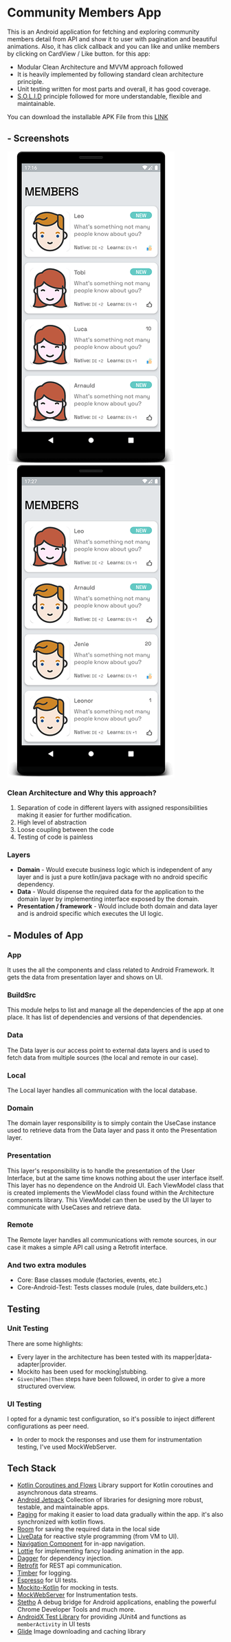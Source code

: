 # Community Members App

This is an Android application for fetching and exploring community members detail from API and show it to user with pagination and beautiful animations.
Also, it has click callback and you can like and unlike members by clicking on CardView / Like button.
for this app:
- Modular Clean Architecture and MVVM approach followed
- It is heavily implemented by following standard clean architecture principle.
- Unit testing written for most parts and overall, it has good coverage.
- [S.O.L.I.D](https://en.wikipedia.org/wiki/SOLID) principle followed for more understandable, flexible and maintainable.


You can download the installable APK File from this [LINK](/app/release/AppRelease.apk)

## - Screenshots

![](/screenshot/screen1.png)
![](/screenshot/screen2.png)

### Clean Architecture and Why this approach?
1. Separation of code in different layers with assigned responsibilities making it easier for further modification.
2. High level of abstraction
3. Loose coupling between the code
4. Testing of code is painless

### Layers
- **Domain** - Would execute business logic which is independent of any layer and is just a pure kotlin/java package with no android specific dependency.
- **Data** - Would dispense the required data for the application to the domain layer by implementing interface exposed by the domain.
- **Presentation / framework** - Would include both domain and data layer and is android specific which executes the UI logic.

## - Modules of App
### App
It uses the all the components and class related to Android Framework. It gets the data from presentation layer and shows on UI.

### BuildSrc
This module helps to list and manage all the dependencies of the app at one place. It has list of dependencies and versions of that dependencies.

### Data
The Data layer is our access point to external data layers and is used to fetch data from multiple sources (the local and remote in our case).

### Local
The Local layer handles all communication with the local database.

### Domain
The domain layer responsibility is to simply contain the UseCase instance used to retrieve data from the Data layer and pass it onto the Presentation layer.

### Presentation
This layer's responsibility is to handle the presentation of the User Interface, but at the same time knows nothing about the user interface itself. This layer has no dependence on the Android UI. Each ViewModel class that is created implements the ViewModel class found within the Architecture components library. This ViewModel can then be used by the UI layer to communicate with UseCases and retrieve data.

### Remote
The Remote layer handles all communications with remote sources, in our case it makes a simple API call using a Retrofit interface.

### And two extra modules
* Core: Base classes module (factories, events, etc.)
* Core-Android-Test: Tests classes module (rules, date builders,etc.)


## Testing

### Unit Testing

There are some highlights:
* Every layer in the architecture has been tested with its mapper|data-adapter|provider.
* Mockito has been used for mocking|stubbing.
* `Given|When|Then` steps have been followed, in order to give a more structured overview.

### UI Testing

I opted for a dynamic test configuration, so it's possible to inject different configurations as peer need.
* In order to mock the responses and use them for instrumentation testing, I've used MockWebServer.


## Tech Stack
* [Kotlin Coroutines and Flows][0] Library support for Kotlin coroutines and asynchronous data streams.
* [Android Jetpack][1] Collection of libraries for designing more robust, testable, and maintainable apps.
* [Paging][2] for making it easier to load data gradually within the app. it's also synchronized with kotlin flows. 
* [Room][3] for saving the required data in the local side
* [LiveData][4] for reactive style programming (from VM to UI).
* [Navigation Component][5] for in-app navigation.
* [Lottie][6] for implementing fancy loading animation in the app.
* [Dagger][7] for dependency injection.
* [Retrofit][8] for REST api communication.
* [Timber][9] for logging.
* [Espresso][10] for UI tests.
* [Mockito-Kotlin][11] for mocking in tests.
* [MockWebServer][12] for Instrumentation tests.
* [Stetho][13] A debug bridge for Android applications, enabling the powerful Chrome Developer Tools and much more.
* [AndroidX Test Library][14] for providing JUnit4 and functions as `memberActivity` in UI tests
* [Glide][15] Image downloading and caching library

[0]:  https://github.com/Kotlin/kotlinx.coroutines
[1]:  https://developer.android.com/jetpack/androidx/explorer
[2]:  https://developer.android.com/jetpack/androidx/releases/paging
[3]:  https://developer.android.com/jetpack/androidx/releases/room
[4]:  https://developer.android.com/topic/libraries/architecture/livedata
[5]:  https://developer.android.com/topic/libraries/architecture/navigation/
[6]:  https://github.com/airbnb/lottie-android
[7]:  https://github.com/google/dagger
[8]:  https://github.com/square/retrofit
[9]:  https://github.com/JakeWharton/timber
[10]:  https://developer.android.com/training/testing/espresso/
[11]:  https://github.com/nhaarman/mockito-kotlin
[12]: https://github.com/square/okhttp/tree/master/mockwebserver
[13]: https://github.com/facebook/stetho
[14]: https://github.com/android/android-test
[15]: https://github.com/bumptech/glide
